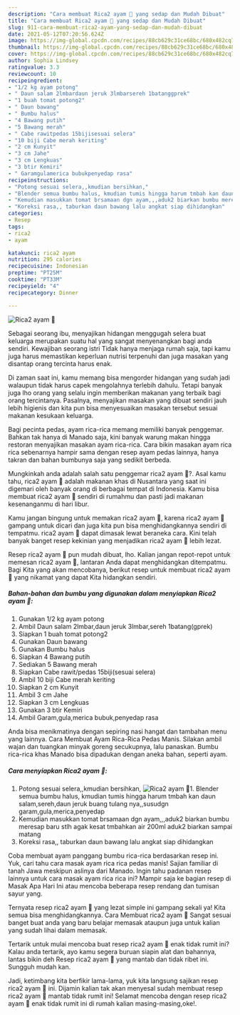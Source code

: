 ```yaml
---
description: "Cara membuat Rica2 ayam 🐔 yang sedap dan Mudah Dibuat"
title: "Cara membuat Rica2 ayam 🐔 yang sedap dan Mudah Dibuat"
slug: 911-cara-membuat-rica2-ayam-yang-sedap-dan-mudah-dibuat
date: 2021-05-12T07:20:56.624Z
image: https://img-global.cpcdn.com/recipes/88cb629c31ce68bc/680x482cq70/rica2-ayam-🐔-foto-resep-utama.jpg
thumbnail: https://img-global.cpcdn.com/recipes/88cb629c31ce68bc/680x482cq70/rica2-ayam-🐔-foto-resep-utama.jpg
cover: https://img-global.cpcdn.com/recipes/88cb629c31ce68bc/680x482cq70/rica2-ayam-🐔-foto-resep-utama.jpg
author: Sophia Lindsey
ratingvalue: 3.3
reviewcount: 10
recipeingredient:
- "1/2 kg ayam potong"
- " Daun salam 2lmbardaun jeruk 3lmbarsereh 1batanggprek"
- "1 buah tomat potong2"
- " Daun bawang"
- " Bumbu halus"
- "4 Bawang putih"
- "5 Bawang merah"
- " Cabe rawitpedas 15bijisesuai selera"
- "10 biji Cabe merah keriting"
- "2 cm Kunyit"
- "3 cm Jahe"
- "3 cm Lengkuas"
- "3 btir Kemiri"
- " Garamgulamerica bubukpenyedap rasa"
recipeinstructions:
- "Potong sesuai selera,,kmudian bersihkan,"
- "Blender semua bumbu halus, kmudian tumis hingga harum tmbah kan daun salam,sereh,daun jeruk buang tulang nya,,susudgn garam,gula,merica,penyedap"
- "Kemudian masukkan tomat brsamaan dgn ayam,,,aduk2 biarkan bumbu meresap baru stlh agak kesat tmbahkan air 200ml aduk2 biarkan sampai matang"
- "Koreksi rasa,, taburkan daun bawang lalu angkat siap dihidangkan"
categories:
- Resep
tags:
- rica2
- ayam

katakunci: rica2 ayam 
nutrition: 295 calories
recipecuisine: Indonesian
preptime: "PT25M"
cooktime: "PT33M"
recipeyield: "4"
recipecategory: Dinner

---
```



![Rica2 ayam 🐔](https://img-global.cpcdn.com/recipes/88cb629c31ce68bc/680x482cq70/rica2-ayam-🐔-foto-resep-utama.jpg)

Sebagai seorang ibu, menyajikan hidangan menggugah selera buat keluarga merupakan suatu hal yang sangat menyenangkan bagi anda sendiri. Kewajiban seorang istri Tidak hanya menjaga rumah saja, tapi kamu juga harus memastikan keperluan nutrisi terpenuhi dan juga masakan yang disantap orang tercinta harus enak.

Di zaman  saat ini, kamu memang bisa mengorder hidangan yang sudah jadi walaupun tidak harus capek mengolahnya terlebih dahulu. Tetapi banyak juga lho orang yang selalu ingin memberikan makanan yang terbaik bagi orang tercintanya. Pasalnya, menyajikan masakan yang dibuat sendiri jauh lebih higienis dan kita pun bisa menyesuaikan masakan tersebut sesuai makanan kesukaan keluarga. 

Bagi pecinta pedas, ayam rica-rica memang memiliki banyak penggemar. Bahkan tak hanya di Manado saja, kini banyak warung makan hingga restoran menyajikan masakan ayam rica-rica. Cara bikin masakan ayam rica rica sebenarnya hampir sama dengan resep ayam pedas lainnya, hanya takran dan bahan bumbunya saja yang sedikit berbeda.

Mungkinkah anda adalah salah satu penggemar rica2 ayam 🐔?. Asal kamu tahu, rica2 ayam 🐔 adalah makanan khas di Nusantara yang saat ini digemari oleh banyak orang di berbagai tempat di Indonesia. Kamu bisa membuat rica2 ayam 🐔 sendiri di rumahmu dan pasti jadi makanan kesenanganmu di hari libur.

Kamu jangan bingung untuk memakan rica2 ayam 🐔, karena rica2 ayam 🐔 gampang untuk dicari dan juga kita pun bisa menghidangkannya sendiri di tempatmu. rica2 ayam 🐔 dapat dimasak lewat beraneka cara. Kini telah banyak banget resep kekinian yang menjadikan rica2 ayam 🐔 lebih lezat.

Resep rica2 ayam 🐔 pun mudah dibuat, lho. Kalian jangan repot-repot untuk memesan rica2 ayam 🐔, lantaran Anda dapat menghidangkan ditempatmu. Bagi Kita yang akan mencobanya, berikut resep untuk membuat rica2 ayam 🐔 yang nikamat yang dapat Kita hidangkan sendiri.

<!--inarticleads1-->

##### Bahan-bahan dan bumbu yang digunakan dalam menyiapkan Rica2 ayam 🐔:

1. Gunakan 1/2 kg ayam potong
1. Ambil  Daun salam 2lmbar,daun jeruk 3lmbar,sereh 1batang(gprek)
1. Siapkan 1 buah tomat potong2
1. Gunakan  Daun bawang
1. Gunakan  Bumbu halus
1. Siapkan 4 Bawang putih
1. Sediakan 5 Bawang merah
1. Siapkan  Cabe rawit/pedas 15biji(sesuai selera)
1. Ambil 10 biji Cabe merah keriting
1. Siapkan 2 cm Kunyit
1. Ambil 3 cm Jahe
1. Siapkan 3 cm Lengkuas
1. Gunakan 3 btir Kemiri
1. Ambil  Garam,gula,merica bubuk,penyedap rasa


Anda bisa menikmatinya dengan sepiring nasi hangat dan tambahan menu yang lainnya. Cara Membuat Ayam Rica-Rica Pedas Manis. Silakan ambil wajan dan tuangkan minyak goreng secukupnya, lalu panaskan. Bumbu rica-rica khas Manado bisa dipadukan dengan aneka bahan, seperti ayam. 

<!--inarticleads2-->

##### Cara menyiapkan Rica2 ayam 🐔:

1. Potong sesuai selera,,kmudian bersihkan,
<img src="https://img-global.cpcdn.com/steps/dbd7ef916f4d32a0/160x128cq70/rica2-ayam-🐔-langkah-memasak-1-foto.jpg" alt="Rica2 ayam 🐔">1. Blender semua bumbu halus, kmudian tumis hingga harum tmbah kan daun salam,sereh,daun jeruk buang tulang nya,,susudgn garam,gula,merica,penyedap
1. Kemudian masukkan tomat brsamaan dgn ayam,,,aduk2 biarkan bumbu meresap baru stlh agak kesat tmbahkan air 200ml aduk2 biarkan sampai matang
1. Koreksi rasa,, taburkan daun bawang lalu angkat siap dihidangkan


Coba membuat ayam panggang bumbu rica-rica berdasarkan resep ini. Yuk, cari tahu cara masak ayam rica rica pedas manis! Sajian familiar di tanah Jawa meskipun aslinya dari Manado. Ingin tahu padanan resep lainnya untuk cara masak ayam rica rica ini? Mampir saja ke bagian resep di Masak Apa Hari Ini atau mencoba beberapa resep rendang dan tumisan sayur yang. 

Ternyata resep rica2 ayam 🐔 yang lezat simple ini gampang sekali ya! Kita semua bisa menghidangkannya. Cara Membuat rica2 ayam 🐔 Sangat sesuai banget buat anda yang baru belajar memasak ataupun juga untuk kalian yang sudah lihai dalam memasak.

Tertarik untuk mulai mencoba buat resep rica2 ayam 🐔 enak tidak rumit ini? Kalau anda tertarik, ayo kamu segera buruan siapin alat dan bahannya, lantas bikin deh Resep rica2 ayam 🐔 yang mantab dan tidak ribet ini. Sungguh mudah kan. 

Jadi, ketimbang kita berfikir lama-lama, yuk kita langsung sajikan resep rica2 ayam 🐔 ini. Dijamin kalian tak akan menyesal sudah membuat resep rica2 ayam 🐔 mantab tidak rumit ini! Selamat mencoba dengan resep rica2 ayam 🐔 enak tidak rumit ini di rumah kalian masing-masing,oke!.

